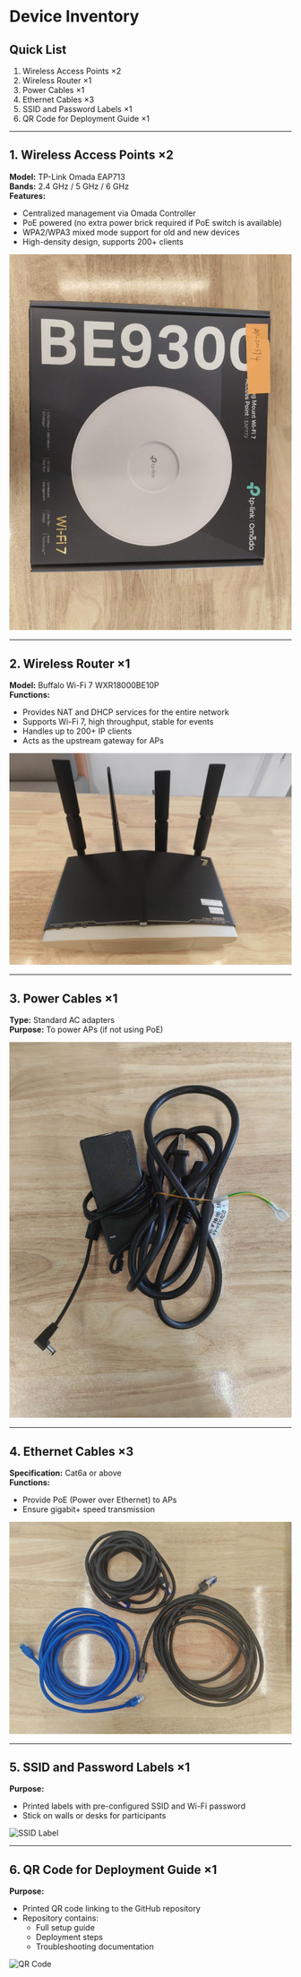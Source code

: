 # Device Inventory

## Quick List
1. Wireless Access Points ×2  
2. Wireless Router ×1  
3. Power Cables ×1  
4. Ethernet Cables ×3  
5. SSID and Password Labels ×1  
6. QR Code for Deployment Guide ×1  

---

## 1. Wireless Access Points ×2
**Model:** TP-Link Omada EAP713  
**Bands:** 2.4 GHz / 5 GHz / 6 GHz  
**Features:**  
- Centralized management via Omada Controller  
- PoE powered (no extra power brick required if PoE switch is available)  
- WPA2/WPA3 mixed mode support for old and new devices  
- High-density design, supports 200+ clients  

![EAP713](images/eap713.jpg)  

---

## 2. Wireless Router ×1
**Model:** Buffalo Wi-Fi 7 WXR18000BE10P  
**Functions:**  
- Provides NAT and DHCP services for the entire network  
- Supports Wi-Fi 7, high throughput, stable for events  
- Handles up to 200+ IP clients  
- Acts as the upstream gateway for APs  

![Buffalo Router](images/buffalo-router.jpg)  

---

## 3. Power Cables ×1
**Type:** Standard AC adapters  
**Purpose:** To power APs (if not using PoE)  

![Power Cable](images/power-cable.jpg)  

---

## 4. Ethernet Cables ×3
**Specification:** Cat6a or above  
**Functions:**  
- Provide PoE (Power over Ethernet) to APs  
- Ensure gigabit+ speed transmission  

![Ethernet Cable](images/cat6a-cable.jpg)  

---

## 5. SSID and Password Labels ×1
**Purpose:**  
- Printed labels with pre-configured SSID and Wi-Fi password  
- Stick on walls or desks for participants  

![SSID Label](images/ssid-label.jpg)  

---

## 6. QR Code for Deployment Guide ×1
**Purpose:**  
- Printed QR code linking to the GitHub repository  
- Repository contains:  
  - Full setup guide  
  - Deployment steps  
  - Troubleshooting documentation  

![QR Code](images/qr-code.jpg)  
